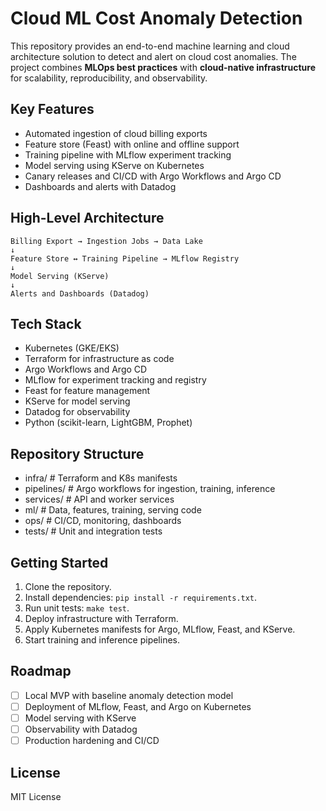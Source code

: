 # Cloud ML Cost Anomaly Detection

This repository provides an end-to-end machine learning and cloud architecture solution to detect and alert on cloud cost anomalies. The project combines **MLOps best practices** with **cloud-native infrastructure** for scalability, reproducibility, and observability.

## Key Features
- Automated ingestion of cloud billing exports
- Feature store (Feast) with online and offline support
- Training pipeline with MLflow experiment tracking
- Model serving using KServe on Kubernetes
- Canary releases and CI/CD with Argo Workflows and Argo CD
- Dashboards and alerts with Datadog

## High-Level Architecture
```
Billing Export → Ingestion Jobs → Data Lake
↓
Feature Store ↔ Training Pipeline → MLflow Registry
↓
Model Serving (KServe)
↓
Alerts and Dashboards (Datadog)
```

## Tech Stack
- Kubernetes (GKE/EKS)
- Terraform for infrastructure as code
- Argo Workflows and Argo CD
- MLflow for experiment tracking and registry
- Feast for feature management
- KServe for model serving
- Datadog for observability
- Python (scikit-learn, LightGBM, Prophet)

## Repository Structure

- infra/ # Terraform and K8s manifests
- pipelines/ # Argo workflows for ingestion, training, inference
- services/ # API and worker services
- ml/ # Data, features, training, serving code
- ops/ # CI/CD, monitoring, dashboards
- tests/ # Unit and integration tests


## Getting Started
1. Clone the repository.
2. Install dependencies: `pip install -r requirements.txt`.
3. Run unit tests: `make test`.
4. Deploy infrastructure with Terraform.
5. Apply Kubernetes manifests for Argo, MLflow, Feast, and KServe.
6. Start training and inference pipelines.

## Roadmap
- [ ] Local MVP with baseline anomaly detection model
- [ ] Deployment of MLflow, Feast, and Argo on Kubernetes
- [ ] Model serving with KServe
- [ ] Observability with Datadog
- [ ] Production hardening and CI/CD

## License
MIT License



















